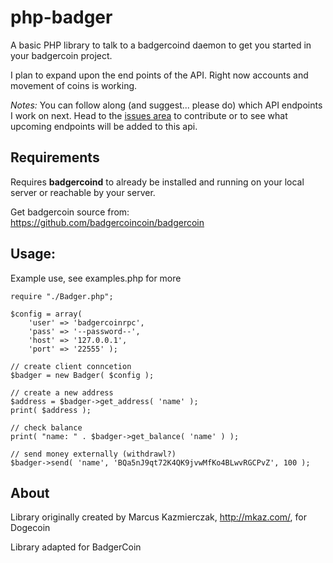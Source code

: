 # php-badger

A basic PHP library to talk to a badgercoind daemon to get you started in your badgercoin project.

I plan to expand upon the end points of the API.  Right now accounts and movement of coins is working.

*Notes:* You can follow along (and suggest... please do) which API endpoints I work on next.  Head to the [issues area](https://github.com/wpstudio/php-badger/issues) to contribute or to see what upcoming endpoints will be added to this api.


## Requirements

Requires **badgercoind** to already be installed and running on your local server or reachable by your server.  

Get badgercoin source from: https://github.com/badgercoincoin/badgercoin


## Usage:

Example use, see examples.php for more

```
require "./Badger.php";

$config = array(
    'user' => 'badgercoinrpc',
    'pass' => '--password--',
    'host' => '127.0.0.1',
    'port' => '22555' );

// create client conncetion
$badger = new Badger( $config );

// create a new address
$address = $badger->get_address( 'name' );
print( $address );

// check balance 
print( "name: " . $badger->get_balance( 'name' ) );

// send money externally (withdrawl?)
$badger->send( 'name', 'BQa5nJ9qt72K4QK9jvwMfKo4BLwvRGCPvZ', 100 );

```


## About

Library originally created by Marcus Kazmierczak, http://mkaz.com/, for Dogecoin

Library adapted for BadgerCoin


